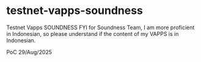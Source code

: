 # testnet-vapps-soundness
Testnet Vapps SOUNDNESS
FYI for Soundness Team, I am more proficient in Indonesian, so please understand if the content of my VAPPS is in Indonesian.

PoC 29/Aug/2025
